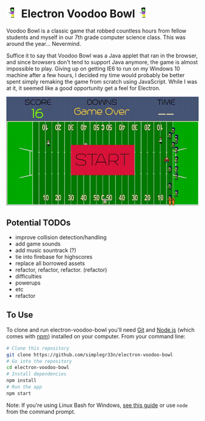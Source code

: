 # <img src="https://github.com/simplegr33n/electron-voodoo-bowl/blob/master/assets/zombie.gif"> Electron Voodoo Bowl <img src="https://github.com/simplegr33n/electron-voodoo-bowl/blob/master/assets/zombie.gif">
Voodoo Bowl is a classic game that robbed countless hours from fellow students and myself in our 7th grade computer science class. This was around the year... Nevermind. 

Suffice it to say that Voodoo Bowl was a Java applet that ran in the browser, and since browsers don't tend to support Java anymore, the game is almost impossible to play. Giving up on getting IE6 to run on my Windows 10 machine after a few hours, I decided my time would probably be better spent simply remaking the game from scratch using JavaScript. While I was at it, it seemed like a good opportunity get a feel for Electron.

<img src="https://github.com/simplegr33n/electron-voodoo-bowl/blob/master/READMEres/03022019.gif">

## Potential TODOs
* improve collision detection/handling
* add game sounds
* add music sountrack (?)
* tie into firebase for highscores
* replace all borrowed assets
* refactor, refactor, refactor. (refactor)
* difficulties
* powerups
* etc
* refactor

## To Use

To clone and run electron-voodoo-bowl you'll need [Git](https://git-scm.com) and [Node.js](https://nodejs.org/en/download/) (which comes with [npm](http://npmjs.com)) installed on your computer. From your command line:

```bash
# Clone this repository
git clone https://github.com/simplegr33n/electron-voodoo-bowl
# Go into the repository
cd electron-voodoo-bowl
# Install dependencies
npm install
# Run the app
npm start
```

Note: If you're using Linux Bash for Windows, [see this guide](https://www.howtogeek.com/261575/how-to-run-graphical-linux-desktop-applications-from-windows-10s-bash-shell/) or use `node` from the command prompt.
